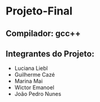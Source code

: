 # Projeto-Final
## Compilador: gcc++
## Integrantes do Projeto:
- Luciana Liebl
- Guilherme Cazé
- Marina Mai
- Wictor Emanoel 
- João Pedro Nunes
